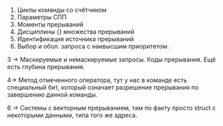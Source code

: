 1) Циклы команды со счётчиком
2) Параметры СПП
3) Моменты прерываний
4) Дисциплины {} множества прерываний
5) Идентификация источника прерываний
6) Выбор и обол. запроса с наивысшим приоритетом.

3 -> Маскируемые и немаскируемые запросы. Коды прерывания.
Ещё есть глубина прерывания.

4-> Метод отмеченного оператора, тут у нас в команде есть специальный бит, который означает разрешение прерывания по завершению данной команды.

6 -> Системы с векторным прерыванием, там по факту просто struct с некоторыми данными, типа того же адреса.